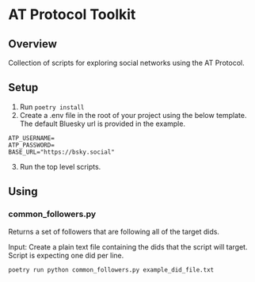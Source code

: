 # AT Protocol Toolkit

## Overview
Collection of scripts for exploring social networks using the AT Protocol.

## Setup
1. Run `poetry install`
2. Create a .env file in the root of your project using the below template. The default Bluesky url is provided in the example.
```
ATP_USERNAME=
ATP_PASSWORD=
BASE_URL="https://bsky.social"
```
3. Run the top level scripts.

## Using
### common_followers.py
Returns a set of followers that are following all of the target dids.

Input: Create a plain text file containing the dids that the script will target. Script is expecting one did per line.

`poetry run python common_followers.py example_did_file.txt`
